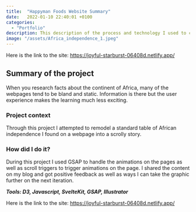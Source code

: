 ```yaml
---
title:  "Happyman Foods Website Summary"
date:   2022-01-10 22:40:01 +0100
categories:
  - "Portfolio"
description: This description of the process and technology I used to create the Africa Independence timeline
image: "/assets/Africa_independence_1.jpeg"
---
```

Here is the link to the site: https://joyful-starburst-06408d.netlify.app/

## Summary of the project

When you research facts about the continent of Africa, many of the webpages tend to be bland and static. Information is there but the user experience makes the learning much less exciting.

### Project context

Through this project I attempted to remodel a standard table of African independence I found on a webpage into a scrolly story.

### How did I do it?

During this project I used GSAP to handle the animations on the pages as well as scroll triggers to trigger animations on the page. I shared the content on my blog and got positive feedback as well as ways I can take the graphic further on the next iteration.

***Tools: D3, Javascript, SvelteKit, GSAP, Illustrator***

Here is the link to the site: https://joyful-starburst-06408d.netlify.app/
